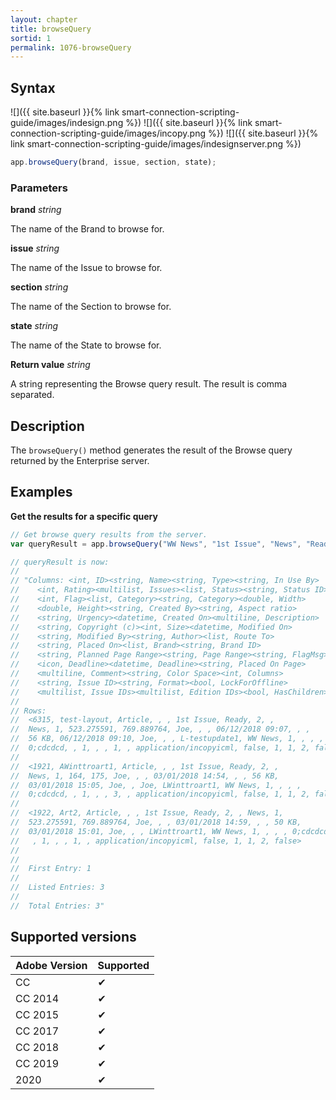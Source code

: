 ```yaml
---
layout: chapter
title: browseQuery
sortid: 1
permalink: 1076-browseQuery
---
```

## Syntax

![]({{ site.baseurl }}{% link smart-connection-scripting-guide/images/indesign.png %}) ![]({{ site.baseurl }}{% link smart-connection-scripting-guide/images/incopy.png %}) ![]({{ site.baseurl }}{% link smart-connection-scripting-guide/images/indesignserver.png %})
```javascript
app.browseQuery(brand, issue, section, state);
```

### Parameters

**brand** *string*

The name of the Brand to browse for.

**issue** *string*

The name of the Issue to browse for.

**section** *string*

The name of the Section to browse for.

**state** *string*

The name of the State to browse for.

**Return value** *string*

A string representing the Browse query result.
The result is comma separated.

## Description

The `browseQuery()` method generates the result of the Browse query returned by the Enterprise server.

## Examples

**Get the results for a specific query**

```javascript
// Get browse query results from the server.
var queryResult = app.browseQuery("WW News", "1st Issue", "News", "Ready");

// queryResult is now:
//
// "Columns: <int, ID><string, Name><string, Type><string, In Use By>
//    <int, Rating><multilist, Issues><list, Status><string, Status ID>
//    <int, Flag><list, Category><string, Category><double, Width>
//    <double, Height><string, Created By><string, Aspect ratio>
//    <string, Urgency><datetime, Created On><multiline, Description>
//    <string, Copyright (c)><int, Size><datetime, Modified On>
//    <string, Modified By><string, Author><list, Route To>
//    <string, Placed On><list, Brand><string, Brand ID>
//    <string, Planned Page Range><string, Page Range><string, FlagMsg>
//    <icon, Deadline><datetime, Deadline><string, Placed On Page>
//    <multiline, Comment><string, Color Space><int, Columns>
//    <string, Issue ID><string, Format><bool, LockForOffline>
//    <multilist, Issue IDs><multilist, Edition IDs><bool, HasChildren>
//
// Rows: 
//  <6315, test-layout, Article, , , 1st Issue, Ready, 2, ,
//  News, 1, 523.275591, 769.889764, Joe, , , 06/12/2018 09:07, , ,
//  56 KB, 06/12/2018 09:10, Joe, , , L-testupdate1, WW News, 1, , , ,
//  0;cdcdcd, , 1, , , 1, , application/incopyicml, false, 1, 1, 2, false>
//
//  <1921, AWinttroart1, Article, , , 1st Issue, Ready, 2, ,
//  News, 1, 164, 175, Joe, , , 03/01/2018 14:54, , , 56 KB,
//  03/01/2018 15:05, Joe, , Joe, LWinttroart1, WW News, 1, , , ,
//  0;cdcdcd, , 1, , , 3, , application/incopyicml, false, 1, 1, 2, false>
//
//  <1922, Art2, Article, , , 1st Issue, Ready, 2, , News, 1,
//  523.275591, 769.889764, Joe, , , 03/01/2018 14:59, , , 50 KB,
//  03/01/2018 15:01, Joe, , , LWinttroart1, WW News, 1, , , , 0;cdcdcd,
//   , 1, , , 1, , application/incopyicml, false, 1, 1, 2, false>
//
//
//  First Entry: 1
//
//  Listed Entries: 3
//
//  Total Entries: 3"
```

## Supported versions

| Adobe Version | Supported |
|---------------|-----------|
| CC            | ✔         |
| CC 2014       | ✔         |
| CC 2015       | ✔         |
| CC 2017       | ✔         |
| CC 2018       | ✔         |
| CC 2019       | ✔         |
| 2020          | ✔         |